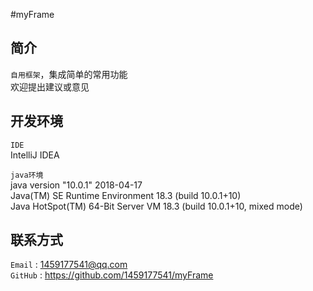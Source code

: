 #myFrame
## 简介
`自用框架`，集成简单的常用功能<br>
欢迎提出建议或意见

## 开发环境
`IDE` <br>
IntelliJ IDEA<br>

`java环境`<br>
java version "10.0.1" 2018-04-17<br>
Java(TM) SE Runtime Environment 18.3 (build 10.0.1+10)<br>
Java HotSpot(TM) 64-Bit Server VM 18.3 (build 10.0.1+10, mixed mode)

## 联系方式
`Email` : 1459177541@qq.com<br>
`GitHub` : https://github.com/1459177541/myFrame
